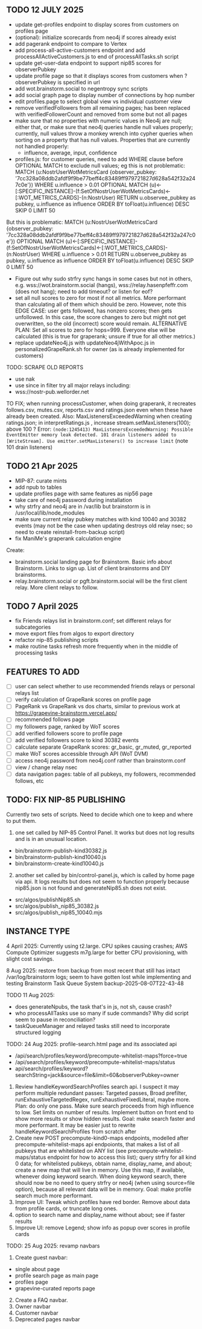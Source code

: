 ## TODO 12 JULY 2025
- update get-profiles endpoint to display scores from customers on profiles page
- (optional): initialize scorecards from neo4j if scores already exist
- add pagerank endpoint to compare to Vertex
- add process-all-active-customers endpoint and add processAllActiveCustomers.js to end of processAllTasks.sh script
- update get-user-data endpoint to support nip85 scores for observerPubkey
- update profile page so that it displays scores from customers when ?observerPubkey is specified in url
- add wot.brainstorm.social to negentropy sync scripts
- add social graph page to display number of connections by hop number
- edit profiles.page to select global view vs individual customer view
- remove verifiedFollowers from all remaining pages; has been replaced with verifiedFollowerCount and removed from some but not all pages
- make sure that no properties with numeric values in Neo4j are null; either that, or make sure that neo4j queries handle null values properly; currently, null values throw a monkey wrench into cypher queries when sorting on a property that has null values. Properties that are currently not handled properly: 
  - influence, average, input, confidence
- profiles.js: for customer queries, need to add WHERE clause before OPTIONAL MATCH to exclude null values; eg this is not problematic: 
MATCH (u:NostrUserWotMetricsCard {observer_pubkey: '7cc328a08ddb2afdf9f9be77beff4c83489ff979721827d628a542f32a247c0e'})
WHERE u.influence > 0.01
OPTIONAL MATCH (u)<-[:SPECIFIC_INSTANCE]-(f:SetOfNostrUserWotMetricsCards)<-[:WOT_METRICS_CARDS]-(n:NostrUser)
RETURN u.observee_pubkey as pubkey,
u.influence as influence
ORDER BY toFloat(u.influence) DESC
SKIP 0
LIMIT 50

But this is problematic:
MATCH (u:NostrUserWotMetricsCard {observer_pubkey: '7cc328a08ddb2afdf9f9be77beff4c83489ff979721827d628a542f32a247c0e'})
OPTIONAL MATCH (u)<-[:SPECIFIC_INSTANCE]-(f:SetOfNostrUserWotMetricsCards)<-[:WOT_METRICS_CARDS]-(n:NostrUser)
WHERE u.influence > 0.01
RETURN u.observee_pubkey as pubkey,
u.influence as influence
ORDER BY toFloat(u.influence) DESC
SKIP 0
LIMIT 50

- Figure out why sudo strfry sync hangs in some cases but not in others, e.g. wss://wot.brainstorm.social (hangs), wss://relay.hasenpfeffr.com (does not hang); need to add timeout? or listen for eof?
- set all null scores to zero for most if not all metrics. More performant than calculating all of them which should be zero. However, note this EDGE CASE: user gets followed, has nonzero scores; then gets unfollowed. In this case, the score changes to zero but might not get overwritten, so the old (incorrect) score would remain. ALTERNATIVE PLAN: Set all scores to zero for hops=999. Everyone else will be calculated (this is true for graperank; unsure if true for all other metrics.)
- replace updateNeo4j.js with updateNeo4jWithApoc.js in personalizedGrapeRank.sh for owner (as is already implemented for customers)

TODO: SCRAPE OLD REPORTS
- use nak 
- use since in filter
try all major relays including:
- wss://nostr-pub.wellorder.net

TO FIX;
when running processCustomer, when doing graperank, it recreates follows.csv, mutes.csv, reports.csv and ratings.json even when these have already been created. Also: MaxListenersExceededWarning when creating ratings.json; in interpretRatings.js , increase stream.setMaxListeners(100); above 100 ? Error: `(node:1245413) MaxListenersExceededWarning: Possible EventEmitter memory leak detected. 101 drain listeners added to [WriteStream]. Use emitter.setMaxListeners() to increase limit` (note 101 drain listeners)

## TODO 21 Apr 2025
- MIP-87: curate mints
- add npub to tables
- update profiles page with same features as nip56 page
- take care of neo4j password during installation
- why strfry and neo4j are in /var/lib but brainstorm is in /usr/local/lib/node_modules
- make sure current relay pubkey matches with kind 10040 and 30382 events (may not be the case when updating destroys old relay nsec; so need to create reinstall-from-backup script)
- fix ManiMe's graperank calculation engine

Create:
- brainstorm.social landing page for Brainstorm. Basic info about Brainstorm. Links to sign up. List of client brainstorms and DIY brainstorms.
- relay.brainstorm.social or pgft.brainstorm.social will be the first client relay. More client relays to follow.

## TODO 7 April 2025
- fix Friends relays list in brainstorm.conf; set different relays for subcategories
- move export files from algos to export directory
- refactor nip-85 publishing scripts
- make routine tasks refresh more frequently when in the middle of processing tasks

## FEATURES TO ADD
- ☐ user can select whether to use recommended friends relays or personal relays list
- ☐ verify calculation of GrapeRank scores on profile page
- ☐ PageRank vs GrapeRank vs dos charts, similar to previous work at https://grapevine-brainstorm.vercel.app/
- ☐ recommended follows page
- ☐ my followers page, ranked by WoT scores
- ☐ add verified followers score to profile page
- ☐ add verified followers score to kind 30382 events
- ☐ calculate separate GrapeRank scores: gr_basic, gr_muted, gr_reported
- ☐ make WoT scores accessible through API (WoT DVM)
- ☐ access neo4j password from neo4j.conf rather than brainstorm.conf
- ☐ view / change relay nsec 
- ☐ data navigation pages: table of all pubkeys, my followers, recommended follows, etc

## TODO: FIX NIP-85 PUBLISHING
Currently two sets of scripts. Need to decide which one to keep and where to put them.
1. one set called by NIP-85 Control Panel. It works but does not log results and is in an unusual location.
- bin/brainstorm-publish-kind30382.js
- bin/brainstorm-publish-kind10040.js
- bin/brainstorm-create-kind10040.js
2. another set called by bin/control-panel.js, which is called by home page via api. It logs results but does not seem to function properly because nip85.json is not found and generateNip85.sh does not exist.
- src/algos/publishNip85.sh
- src/algos/publish_nip85_30382.js
- src/algos/publish_nip85_10040.mjs

## INSTANCE TYPE
4 April 2025: Currently using t2.large. CPU spikes causing crashes; AWS Compute Optimizer suggests m7g.large for better CPU provisioning, with slight cost savings. 

8 Aug 2025: restore from backup from most recent that still has intact /var/log/brainstorm logs; seem to have gotten lost while implementing and testing Brainstorm Task Queue System
backup-2025-08-07T22-43-48



TODO 11 Aug 2025:
- does generateNpubs, the task that's in js, not sh, cause crash?
- who processAllTasks use so many if sude commands? Why did script seem to pause in reconciliation?
- taskQueueManager and relayed tasks still need to incorporate structured logging

TODO: 24 Aug 2025: profile-search.html page and its associated api
 - /api/search/profiles/keyword/precompute-whitelist-maps?force=true
 - /api/search/profiles/keyword/precompute-whitelist-maps/status
 - api/search/profiles/keyword?searchString=jack&source=file&limit=60&observerPubkey=owner
1. Review handleKeywordSearchProfiles search api. I suspect it may perform multiple redundant passes: Targeted passes, Broad prefilter, runExhaustiveTargetedRegex, runExhaustiveFixedLiteral, maybe more. Plan: do only one pass. Make sure search proceeds from high influence to low. Set limits on number of results. Implement button on front end to show more results or show hidden results. Goal: make search faster and more performant. It may be easier just to rewrite handleKeywordSearchProfiles from scratch after 
2. Create new POST precompute-kind0-maps endpoints, modelled after precompute-whitelist-maps api endpoionts, that makes a list of all pubkeys that are whitelisted on ANY list (see precompute-whitelist-maps/status endpoint for how to access this list); query strfry for all kind 0 data; for whitelisted pubkeys, obtain name, display_name, and about; create a new map that will live in memory. Use this map, if available, whenever doing keyword search. When doing keyword search, there should now be no need to query strfry or neo4j (when using source=file option), because all relevant data will be in memory. Goal: make profile search much more performant.
3. Improve UI: Tweak which profiles have red border. Remove about data from profile cards, or truncate long ones.
4. option to search name and display_name without about; see if faster results
4. Improve UI: remove Legend; show info as popup over scores in profile cards

TODO: 25 Aug 2025: revamp navbars
1. Create guest navbar: 
- single about page
- profile search page as main page
- profiles page
- grapevine-curated reports page
2. Create a FAQ navbar.
3. Owner navbar
4. Customer navbar
5. Deprecated pages navbar


